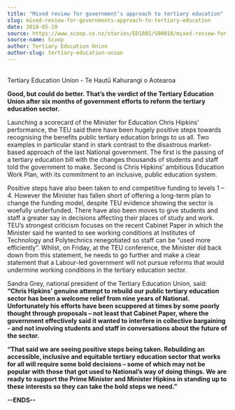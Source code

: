 ```yaml
---
title: "Mixed review for government’s approach to tertiary education"
slug: mixed-review-for-governments-approach-to-tertiary-education
date: 2018-05-10
source: https://www.scoop.co.nz/stories/ED1805/S00018/mixed-review-for-governments-approach-to-tertiary-education.htm
source-name: Scoop
author: Tertiary Education Union
author-slug: tertiary-education-union
---
```


<p><br>Tertiary Education Union - Te Hautū Kahurangi o
Aotearoa</p>

<p><strong>Good, but could do better. That’s
the verdict of the Tertiary Education Union after six months
of government efforts to reform the tertiary education
sector.</strong><strong></strong></p>

<p>Launching a scorecard of the Minister for
Education Chris Hipkins’ performance, the TEU said
there have been hugely positive steps towards recognising
the benefits public tertiary education brings to us all. Two
examples in particular stand in stark contrast to the
disastrous market-based approach of the last National
government. The first is the passing of a tertiary education
bill with the changes thousands of students and staff told
the government to make. Second is Chris Hipkins’ ambitious
Education Work Plan, with its commitment to an inclusive,
public education system.</p>

<p>Positive steps have also been
taken to end competitive funding to levels 1 – 4. However
the Minister has fallen short of offering a long-term plan
to change the funding model, despite TEU evidence showing the sector
is woefully underfunded. There have also been moves to give
students and staff a greater say in decisions affecting
their places of study and work. TEU’s strongest criticism
focuses on the recent Cabinet Paper in which the Minister
said he wanted to see working conditions at Institutes of
Technology and Polytechnics renegotiated so staff can be
“used more efficiently”. Whilst, on Friday, at the TEU
conference, the Minister did back down from this statement,
he needs to go further and make a clear statement that a
Labour-led government will not pursue reforms that would
undermine working conditions in the tertiary education
sector.<p>

<p>Sandra Grey, national president of the Tertiary
Education Union, said: <strong>“Chris Hipkins’ genuine
attempt to rebuild our public tertiary education sector has
been a welcome relief from nine years of National.
Unfortunately his efforts have been scuppered at times by
some poorly thought through proposals – not least that
Cabinet Paper, where the government effectively said it
wanted to interfere in collective bargaining - and not
involving students and staff in conversations about the
future of the sector.</strong></p>

<p><strong>“That said we are
seeing positive steps being taken. Rebuilding an accessible,
inclusive and equitable tertiary education sector that works
for all will require some bold decisions – some of which
may not be popular with those that got used to National’s
way of doing things. We are ready to support the Prime
Minister and Minister Hipkins in standing up to these
interests so they can take the bold steps we
need.”</strong><strong></strong></p>

<p><strong>--ENDS--</strong><strong></strong></p>